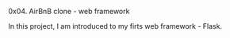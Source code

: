 0x04. AirBnB clone - web framework

In this project, I am introduced to my firts web framework - Flask.
